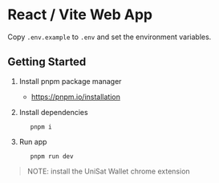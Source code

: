 # React / Vite Web App

Copy `.env.example` to `.env` and set the environment variables.

## Getting Started

1. Install pnpm package manager

   - https://pnpm.io/installation

2. Install dependencies

   ```
      pnpm i
   ```

3. Run app

   ```
      pnpm run dev
   ```

> NOTE: install the UniSat Wallet chrome extension
